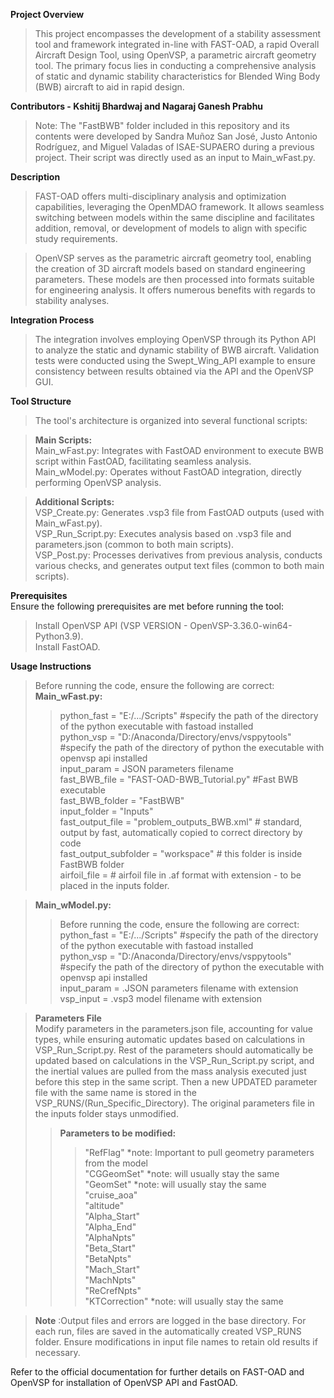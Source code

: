 **Project Overview**  
>This project encompasses the development of a stability assessment tool and framework integrated in-line with FAST-OAD, a rapid Overall Aircraft Design Tool, using OpenVSP, a parametric aircraft geometry tool. The primary focus lies in conducting a comprehensive analysis of static and dynamic stability characteristics for Blended Wing Body (BWB) aircraft to aid in rapid design.

**Contributors - Kshitij Bhardwaj and Nagaraj Ganesh Prabhu**  
>Note: The "FastBWB" folder included in this repository and its contents were developed by Sandra Muñoz San José, Justo Antonio Rodríguez, and Miguel Valadas of ISAE-SUPAERO during a previous project. Their script was directly used as an input to Main_wFast.py.

**Description**  
>FAST-OAD offers multi-disciplinary analysis and optimization capabilities, leveraging the OpenMDAO framework. It allows seamless switching between models within the same discipline and facilitates addition, removal, or development of models to align with specific study requirements.

>OpenVSP serves as the parametric aircraft geometry tool, enabling the creation of 3D aircraft models based on standard engineering parameters. These models are then processed into formats suitable for engineering analysis. It offers numerous benefits with regards to stability analyses.

**Integration Process**  
>The integration involves employing OpenVSP through its Python API to analyze the static and dynamic stability of BWB aircraft. Validation tests were conducted using the Swept_Wing_API example to ensure consistency between results obtained via the API and the OpenVSP GUI. 

**Tool Structure**  
>The tool's architecture is organized into several functional scripts:

>**Main Scripts:**  
>Main_wFast.py: Integrates with FastOAD environment to execute BWB script within FastOAD, facilitating seamless analysis.  
>Main_wModel.py: Operates without FastOAD integration, directly performing OpenVSP analysis.  

>**Additional Scripts:**  
>VSP_Create.py: Generates .vsp3 file from FastOAD outputs (used with Main_wFast.py).  
>VSP_Run_Script.py: Executes analysis based on .vsp3 file and parameters.json (common to both main scripts).  
>VSP_Post.py: Processes derivatives from previous analysis, conducts various checks, and generates output text files (common to both main scripts).  

**Prerequisites**    
Ensure the following prerequisites are met before running the tool:  
>Install OpenVSP API (VSP VERSION - OpenVSP-3.36.0-win64-Python3.9).  
>Install FastOAD.  

**Usage Instructions**  
>Before running the code, ensure the following are correct:  
>**Main_wFast.py:**  
>>python_fast = "E:/.../Scripts"  #specify the path of the directory of the python executable with fastoad installed  
>>python_vsp = "D:/Anaconda/Directory/envs/vsppytools"  #specify the path of the directory of python the executable with openvsp api installed  
>>input_param = JSON parameters filename   
>>fast_BWB_file = "FAST-OAD-BWB_Tutorial.py" #Fast BWB executable  
>>fast_BWB_folder = "FastBWB"  
>>input_folder = "Inputs"  
>>fast_output_file = "problem_outputs_BWB.xml" # standard, output by fast, automatically copied to correct directory by code  
>>fast_output_subfolder = "workspace" # this folder is inside FastBWB folder  
>>airfoil_file = # airfoil file in .af format with extension - to be placed in the inputs folder.   

>**Main_wModel.py:**  
>>Before running the code, ensure the following are correct:  
>>python_fast = "E:/.../Scripts"  #specify the path of the directory of the python executable with fastoad installed  
>>python_vsp = "D:/Anaconda/Directory/envs/vsppytools"  #specify the path of the directory of python the executable with openvsp api installed  
>>input_param = .JSON parameters filename with extension  
>>vsp_input = .vsp3 model filename with extension  

>**Parameters File**  
>Modify parameters in the parameters.json file, accounting for value types, while ensuring automatic updates based on calculations in VSP_Run_Script.py. Rest of the parameters should automatically be updated based on calculations in the VSP_Run_Script.py script, and the inertial values are pulled from the mass analysis executed just before this step in the same script. Then a new UPDATED parameter file with the same name is stored in the VSP_RUNS/(Run_Specific_Directory). The original parameters file in the inputs folder stays unmodified.   
>>**Parameters to be modified:**  
>>>    "RefFlag" *note: Important to pull geometry parameters from the model  
>>>    "CGGeomSet" *note: will usually stay the same  
>>>    "GeomSet" *note: will usually stay the same  
>>>    "cruise_aoa"  
>>>    "altitude"  
>>>    "Alpha_Start"  
>>>    "Alpha_End"  
>>>    "AlphaNpts"  
>>>    "Beta_Start"  
>>>    "BetaNpts"  
>>>    "Mach_Start"  
>>>    "MachNpts"  
>>>    "ReCrefNpts"  
>>>    "KTCorrection" *note: will usually stay the same  

>**Note** :Output files and errors are logged in the base directory. For each run, files are saved in the automatically created VSP_RUNS folder. Ensure modifications in input file names to retain old results if necessary.  

Refer to the official documentation for further details on FAST-OAD and OpenVSP for installation of OpenVSP API and FastOAD.